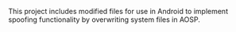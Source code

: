 This project includes modified files for use in Android to implement spoofing functionality by overwriting system files in AOSP.
